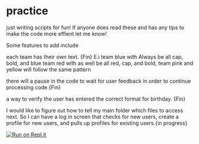 # practice
just writing scripts for fun!
If anyone does read these and has any tips to make the code more effient let me know!

Some features to add include

each team has their own text. {Fin}
  E.i team blue with Always be all cap, bold, and blue
  team red with as well be all red, cap, and bold, 
  team pink and yellow will follow the same pattern
  
there will a pause in the code to wait for user feedback in order to continue processing code.{Fin}

a way to verify the user has entered the correct format for birthday. {Fin}

I would like to figure out how to tell my main folder which files to access next. So  I can have a log in screen that
checks for new users, create a profile for new users, and pulls up profiles for existing users.{in progress}



[![Run on Repl.it](https://repl.it/badge/github/TZ-28/practice)](https://repl.it/github/TZ-28/practice)
